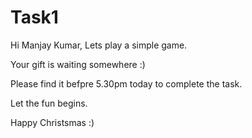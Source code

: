 # Task1

Hi Manjay Kumar, Lets play a simple game.

Your gift is waiting somewhere :)

Please find it befpre 5.30pm today to complete the task.

Let the fun begins.

Happy Christsmas :)